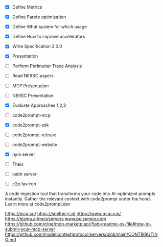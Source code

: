 
- [x] Define Metrics
- [x] Define Pareto optimization
- [x] Define What system for which usage
- [x] Define How to improve accelerators
- [x] Write Specification 2.0.0
- [x] Presentation
- [ ] Perform Perlmutter Trace Analysis
- [ ] Read NERSC papers
- [ ] MCP Présentation
- [ ] NERSC Presentation
- [x] Evaluate Approaches 1,2,3
- [ ] code2prompt-mcp
- [x] code2prompt-sdk
- [ ] code2prompt-release
- [ ] code2prompt-website
- [x] nym server
- [ ] Theis
- [ ] kabir server
- [ ] c2p favicon


A code ingestion tool that transforms your code into AI-optimized prompts instantly. Gather the relevant context with code2prompt under the hood. Learn more at code2prompt.dev


https://mcp.so/
https://smithery.ai/
https://www.mcp.run/
https://glama.ai/mcp/servers
www.pulsemcp.com
https://github.com/cline/mcp-marketplace?tab=readme-ov-file#how-to-submit-your-mcp-server
https://github.com/modelcontextprotocol/servers/blob/main/CONTRIBUTING.md